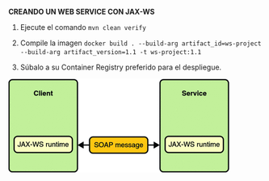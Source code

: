 **CREANDO UN WEB SERVICE CON JAX-WS**

1) Ejecute el comando `mvn clean verify`

2) Compile la imagen `docker build . --build-arg artifact_id=ws-project --build-arg artifact_version=1.1 -t ws-project:1.1`

3) Súbalo a su Container Registry preferido para el despliegue.

![Drag Racing](./docs/jaxws-simpleClientAndService.gif)